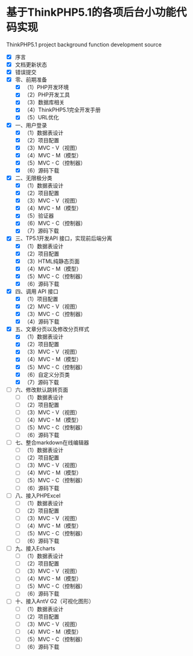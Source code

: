 # 基于ThinkPHP5.1的各项后台小功能代码实现 

ThinkPHP5.1 project background function development source

* [X] 序言
* [X] 文档更新状态
* [X] 错误提交
* [X] 零、前期准备
	* [X]  （1）PHP开发环境
	* [X]  （2）PHP开发工具
	* [X]  （3）数据库相关
	* [X]  （4）ThinkPHP5.1完全开发手册
	* [X]  （5）URL优化
* [X] 一、用户登录
	* [X]  （1）数据表设计
	* [X]  （2）项目配置
	* [X]  （3）MVC - V（视图）
	* [X]  （4）MVC - M（模型）
	* [X]  （5）MVC - C（控制器）
	* [X]  （6）源码下载
* [X] 二、无限极分类
	* [X]  （1）数据表设计
	* [X]  （2）项目配置
	* [X]  （3）MVC - V（视图）
	* [X]  （4）MVC - M（模型）
	* [X]  （5）验证器
	* [X]  （6）MVC - C（控制器）
	* [X]  （7）源码下载
* [X] 三、TP5.1开发API 接口，实现前后端分离
	* [X]  （1）数据表设计
	* [X]  （2）项目配置
	* [X]  （3）HTML纯静态页面
	* [X]  （4）MVC - M（模型）
	* [X]  （5）MVC - C（控制器）
	* [X]  （6）源码下载
* [X] 四、调用 API 接口
	* [X]  （1）项目配置
	* [X]  （2）MVC - V（视图）
	* [X]  （3）MVC - C（控制器）
	* [X]  （4）源码下载
* [X] 五、文章分页以及修改分页样式
	* [X]  （1）数据表设计
	* [X]  （2）项目配置
	* [X]  （3）MVC - V（视图）
	* [X]  （4）MVC - M（模型）
	* [X]  （5）MVC - C（控制器）
	* [X]  （6）自定义分页类
	* [X]  （7）源码下载
* [ ] 六、修改默认跳转页面
	* [ ]  （1）数据表设计
	* [ ]  （2）项目配置
	* [ ]  （3）MVC - V（视图）
	* [ ]  （4）MVC - M（模型）
	* [ ]  （5）MVC - C（控制器）
	* [ ]  （6）源码下载
* [ ] 七、整合markdown在线编辑器
	* [ ]  （1）数据表设计
	* [ ]  （2）项目配置
	* [ ]  （3）MVC - V（视图）
	* [ ]  （4）MVC - M（模型）
	* [ ]  （5）MVC - C（控制器）
	* [ ]  （6）源码下载
* [ ] 八、接入PHPExcel
	* [ ]  （1）数据表设计
	* [ ]  （2）项目配置
	* [ ]  （3）MVC - V（视图）
	* [ ]  （4）MVC - M（模型）
	* [ ]  （5）MVC - C（控制器）
	* [ ]  （6）源码下载
* [ ] 九、接入Echarts
	* [ ]  （1）数据表设计
	* [ ]  （2）项目配置
	* [ ]  （3）MVC - V（视图）
	* [ ]  （4）MVC - M（模型）
	* [ ]  （5）MVC - C（控制器）
	* [ ]  （6）源码下载
* [ ] 十、接入AntV G2（可视化图形）
	* [ ]  （1）数据表设计
	* [ ]  （2）项目配置
	* [ ]  （3）MVC - V（视图）
	* [ ]  （4）MVC - M（模型）
	* [ ]  （5）MVC - C（控制器）
	* [ ]  （6）源码下载
